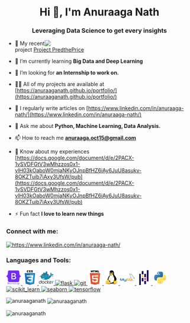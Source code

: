 
<h1 align="center">Hi 👋, I'm Anuraaga Nath</h1>
<h3 align="center">Leveraging Data Science to get every insights</h3>
<img align="right" width="400" src="https://giphy.com/gifs/Giflytics-gif-jazminantoinette-giflytics-xT9C25UNTwfZuk85WP">


- 🔭 My recent project [Project PredthePrice](https://github.com/AnuraagaNath/Project-PredthePrice)

- 🌱 I’m currently learning **Big Data and Deep Learning**

- 👯 I’m looking for **an Internship to work on.**

- 👨‍💻 All of my projects are available at [https://anuraaganath.github.io/portfolio/](https://anuraaganath.github.io/portfolio/)

- 📝 I regularly write articles on [https://www.linkedin.com/in/anuraaga-nath/](https://www.linkedin.com/in/anuraaga-nath/)

- 💬 Ask me about **Python, Machine Learning, Data Analysis.**

- 📫 How to reach me **anuraaga.oct15@gmail.com**

- 📄 Know about my experiences [https://docs.google.com/document/d/e/2PACX-1vSVDFGtV3wMhzzos0x1-vlH03kOaboW0mjaNKyOJnpBfHZ6iAy6JuU8asukv-8OKZTuib7iAxy3UfsW/pub](https://docs.google.com/document/d/e/2PACX-1vSVDFGtV3wMhzzos0x1-vlH03kOaboW0mjaNKyOJnpBfHZ6iAy6JuU8asukv-8OKZTuib7iAxy3UfsW/pub)

- ⚡ Fun fact **I love to learn new things**

<h3 align="left">Connect with me:</h3>
<p align="left">
<a href="https://linkedin.com/in/https://www.linkedin.com/in/anuraaga-nath/" target="blank"><img align="center" src="https://raw.githubusercontent.com/rahuldkjain/github-profile-readme-generator/master/src/images/icons/Social/linked-in-alt.svg" alt="https://www.linkedin.com/in/anuraaga-nath/" height="30" width="40" /></a>
</p>

<h3 align="left">Languages and Tools:</h3>
<p align="left"> <a href="https://getbootstrap.com" target="_blank" rel="noreferrer"> <img src="https://raw.githubusercontent.com/devicons/devicon/master/icons/bootstrap/bootstrap-plain-wordmark.svg" alt="bootstrap" width="40" height="40"/> </a> <a href="https://www.w3schools.com/css/" target="_blank" rel="noreferrer"> <img src="https://raw.githubusercontent.com/devicons/devicon/master/icons/css3/css3-original-wordmark.svg" alt="css3" width="40" height="40"/> </a> <a href="https://www.docker.com/" target="_blank" rel="noreferrer"> <img src="https://raw.githubusercontent.com/devicons/devicon/master/icons/docker/docker-original-wordmark.svg" alt="docker" width="40" height="40"/> </a> <a href="https://flask.palletsprojects.com/" target="_blank" rel="noreferrer"> <img src="https://www.vectorlogo.zone/logos/pocoo_flask/pocoo_flask-icon.svg" alt="flask" width="40" height="40"/> </a> <a href="https://git-scm.com/" target="_blank" rel="noreferrer"> <img src="https://www.vectorlogo.zone/logos/git-scm/git-scm-icon.svg" alt="git" width="40" height="40"/> </a> <a href="https://www.w3.org/html/" target="_blank" rel="noreferrer"> <img src="https://raw.githubusercontent.com/devicons/devicon/master/icons/html5/html5-original-wordmark.svg" alt="html5" width="40" height="40"/> </a> <a href="https://www.linux.org/" target="_blank" rel="noreferrer"> <img src="https://raw.githubusercontent.com/devicons/devicon/master/icons/linux/linux-original.svg" alt="linux" width="40" height="40"/> </a> <a href="https://www.mysql.com/" target="_blank" rel="noreferrer"> <img src="https://raw.githubusercontent.com/devicons/devicon/master/icons/mysql/mysql-original-wordmark.svg" alt="mysql" width="40" height="40"/> </a> <a href="https://pandas.pydata.org/" target="_blank" rel="noreferrer"> <img src="https://raw.githubusercontent.com/devicons/devicon/2ae2a900d2f041da66e950e4d48052658d850630/icons/pandas/pandas-original.svg" alt="pandas" width="40" height="40"/> </a> <a href="https://www.python.org" target="_blank" rel="noreferrer"> <img src="https://raw.githubusercontent.com/devicons/devicon/master/icons/python/python-original.svg" alt="python" width="40" height="40"/> </a> <a href="https://scikit-learn.org/" target="_blank" rel="noreferrer"> <img src="https://upload.wikimedia.org/wikipedia/commons/0/05/Scikit_learn_logo_small.svg" alt="scikit_learn" width="40" height="40"/> </a> <a href="https://seaborn.pydata.org/" target="_blank" rel="noreferrer"> <img src="https://seaborn.pydata.org/_images/logo-mark-lightbg.svg" alt="seaborn" width="40" height="40"/> </a> <a href="https://www.tensorflow.org" target="_blank" rel="noreferrer"> <img src="https://www.vectorlogo.zone/logos/tensorflow/tensorflow-icon.svg" alt="tensorflow" width="40" height="40"/> </a> </p>

<p><img align="left" src="https://github-readme-stats.vercel.app/api/top-langs?username=anuraaganath&show_icons=true&locale=en&layout=compact" alt="anuraaganath" /></p>

<p>&nbsp;<img align="center" src="https://github-readme-stats.vercel.app/api?username=anuraaganath&show_icons=true&locale=en" alt="anuraaganath" /></p>

<p><img align="center" src="https://github-readme-streak-stats.herokuapp.com/?user=anuraaganath&" alt="anuraaganath" /></p>
